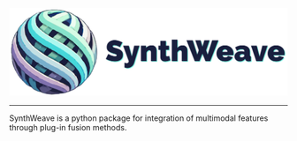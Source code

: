 <img src="docs/img/synthweave_logo_text.png"> 

-----------------------------

SynthWeave is a python package for integration of multimodal features through plug-in fusion methods.